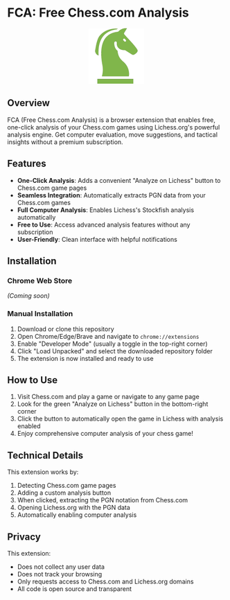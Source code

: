 # FCA: Free Chess.com Analysis

<p align="center">
  <img src="icons/logo.png" alt="FCA Logo" width="128" height="128">
</p>

## Overview

FCA (Free Chess.com Analysis) is a browser extension that enables free, one-click analysis of your Chess.com games using Lichess.org's powerful analysis engine. Get computer evaluation, move suggestions, and tactical insights without a premium subscription.

## Features

- **One-Click Analysis**: Adds a convenient "Analyze on Lichess" button to Chess.com game pages
- **Seamless Integration**: Automatically extracts PGN data from your Chess.com games
- **Full Computer Analysis**: Enables Lichess's Stockfish analysis automatically
- **Free to Use**: Access advanced analysis features without any subscription
- **User-Friendly**: Clean interface with helpful notifications

## Installation

### Chrome Web Store
*(Coming soon)*

### Manual Installation
1. Download or clone this repository
2. Open Chrome/Edge/Brave and navigate to `chrome://extensions`
3. Enable "Developer Mode" (usually a toggle in the top-right corner)
4. Click "Load Unpacked" and select the downloaded repository folder
5. The extension is now installed and ready to use

## How to Use

1. Visit Chess.com and play a game or navigate to any game page
2. Look for the green "Analyze on Lichess" button in the bottom-right corner
3. Click the button to automatically open the game in Lichess with analysis enabled
4. Enjoy comprehensive computer analysis of your chess game!

## Technical Details

This extension works by:
1. Detecting Chess.com game pages
2. Adding a custom analysis button
3. When clicked, extracting the PGN notation from Chess.com
4. Opening Lichess.org with the PGN data
5. Automatically enabling computer analysis

## Privacy

This extension:
- Does not collect any user data
- Does not track your browsing
- Only requests access to Chess.com and Lichess.org domains
- All code is open source and transparent